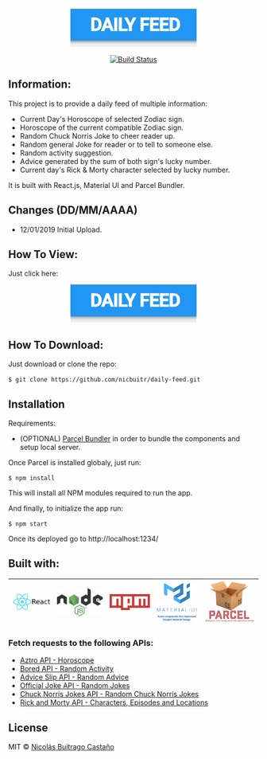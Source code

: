 <p align="center">
    <a href="../../"><img src="src/img/logo.png" ></a>
</p>

<p align="center">
    <a href="https://travis-ci.com/nicbuitr/daily-feed">
        <img src="https://travis-ci.com/nicbuitr/daily-feed.svg?branch=master" alt="Build Status">
    </a>
</p>

## Information:

This project is to provide a daily feed of multiple information:
- Current Day's Horoscope of selected Zodiac sign.
- Horoscope of the current compatible Zodiac sign.
- Random Chuck Norris Joke to cheer reader up.
- Random general Joke for reader or to tell to someone else.
- Random activity suggestion.
- Advice generated by the sum of both sign's lucky number.
- Current day's Rick & Morty character selected by lucky number.

It is built with React.js, Material UI and Parcel Bundler.

## Changes (DD/MM/AAAA)

- 12/01/2019 Initial Upload.

## How To View:

Just click here:
<p align="center">
    <a href="https://nicbuitr.github.io/daily-feed/">
        <img src="src/img/logo.png" alt="daily-feed url image">
    </a>
</p>

## How To Download:

Just download or clone the repo:

    $ git clone https://github.com/nicbuitr/daily-feed.git

## Installation

Requirements:

- (OPTIONAL) [Parcel Bundler](https://parceljs.org/getting_started.html) in order to bundle the components and setup local server.	

Once Parcel is installed globaly, just run:

    $ npm install

This will install all NPM modules required to run the app.

And finally, to initialize the app run:

    $ npm start

Once its deployed go to http://localhost:1234/

## Built with:

[![React](https://github.com/nicbuitr/f/blob/master/react.png)](https://reactjs.org/)  | [![Node](https://github.com/nicbuitr/f/blob/master/node.png)](https://nodejs.org)    | [![NPM](https://github.com/nicbuitr/f/blob/master/npm.png)](https://www.npmjs.com/) | [![Material UI](https://github.com/nicbuitr/f/blob/master/material_ui.png)](https://material-ui.com/) | [![Parcel](https://github.com/nicbuitr/f/blob/master/parcel.png)](https://parceljs.org/)
:---:|:---:|:---:|:---:|:---:

### Fetch requests to the following APIs:

- [Aztro API - Horoscope](https://aztro.readthedocs.io/)
- [Bored API - Random Activity](https://www.boredapi.com/)
- [Advice Slip API - Random Advice](https://api.adviceslip.com/)
- [Official Joke API - Random Jokes](https://github.com/15Dkatz/official_joke_api)
- [Chuck Norris Jokes API - Random Chuck Norris Jokes](http://www.icndb.com/)
- [Rick and Morty API - Characters, Episodes and Locations](https://rickandmortyapi.com/)


## License

MIT © [Nicolás Buitrago Castaño](https://github.com/nicbuitr)